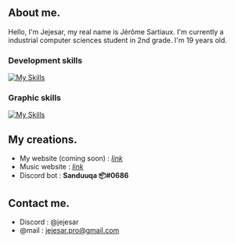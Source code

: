 ## About me.
Hello, I'm Jejesar, my real name is Jérôme Sartiaux. I'm currently a industrial computer sciences student in 2nd grade. I'm 19 years old.

### Development skills

[![My Skills](https://skillicons.dev/icons?i=c,css,html,js,discord,py,scss,react,mysql,java,docker,arduino)](https://skillicons.dev)

### Graphic skills

[![My Skills](https://skillicons.dev/icons?i=ae,ai,ps,pr)](https://skillicons.dev)


## My creations.

- My website (coming soon) : [*link*](http://jejesar.be/)
- Music website : [*link*](https://greenpeppermusic.be/)
- Discord bot : **Sanduuqa 📦#0686**

## Contact me.
- Discord : @jejesar
- @mail : jejesar.pro@gmail.com
